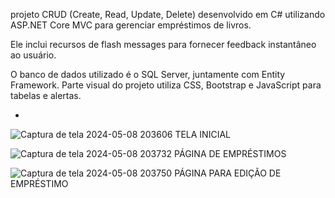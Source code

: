projeto CRUD (Create, Read, Update, Delete) desenvolvido em C# utilizando ASP.NET Core MVC para gerenciar empréstimos de livros.

Ele inclui recursos de flash messages para fornecer feedback instantâneo ao usuário.

O banco de dados utilizado é o SQL Server, juntamente com Entity Framework. 
Parte visual do projeto utiliza CSS, Bootstrap e JavaScript para tabelas e alertas.

-

![Captura de tela 2024-05-08 203606](https://github.com/marco-lima-1/Crud_Emprestimo_de_livros/assets/159477189/1a904917-3d39-4d11-9269-644de79a6d7b) TELA INICIAL

![Captura de tela 2024-05-08 203732](https://github.com/marco-lima-1/Crud_Emprestimo_de_livros/assets/159477189/ef4cbb38-aa41-4b73-989c-f04c4ebee253) PÁGINA DE EMPRÉSTIMOS

![Captura de tela 2024-05-08 203750](https://github.com/marco-lima-1/Crud_Emprestimo_de_livros/assets/159477189/c26ecc7a-cfc3-4926-97fd-2fcfb0aade67) PÁGINA PARA EDIÇÃO DE EMPRÉSTIMO
